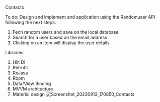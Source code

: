 Contacts

To do: Design and implement and application using the Randomuser API following the next steps:

1. Fech random users and save on the local database
2. Search for a user based on the email address
3. Clicking on an item will display the user details

Libraries:

1. Hilt DI
2. Retrofit
3. RxJava
4. Room
5. Data/View Binding
6. MVVM architecture
7. Material design
![Screenshot_20230913_170850_Contacts](https://github.com/noemibalazs/Contacts/assets/33603567/d0ebce90-9108-4233-a729-2fffbc90019f)
